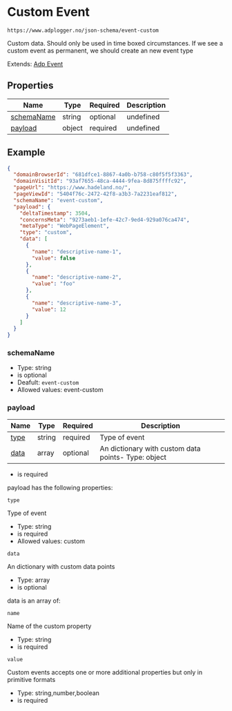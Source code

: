 
# Custom Event

```
https://www.adplogger.no/json-schema/event-custom
```

Custom data. Should only be used in time boxed circumstances. If we see a custom event as permanent, we should create an new event type

Extends: [Adp Event](./event.md)

## Properties

Name | Type | Required | Description
---- | ---- | -------- | -----------
[schemaName](#schemaName) | string | optional | undefined
[payload](#payload) | object | required | undefined

## Example

```json
{
  "domainBrowserId": "681dfce1-8867-4a0b-b758-c80f5f5f3363",
  "domainVisitId": "93af7655-48ca-4444-9fea-8d875ffffc92",
  "pageUrl": "https://www.hadeland.no/",
  "pageViewId": "5404f76c-2472-42f8-a3b3-7a2231eaf812",
  "schemaName": "event-custom",
  "payload": {
    "deltaTimestamp": 3504,
    "concernsMeta": "9273aeb1-1efe-42c7-9ed4-929a076ca474",
    "metaType": "WebPageElement",
    "type": "custom",
    "data": [
      {
        "name": "descriptive-name-1",
        "value": false
      },
      {
        "name": "descriptive-name-2",
        "value": "foo"
      },
      {
        "name": "descriptive-name-3",
        "value": 12
      }
    ]
  }
}
```





### schemaName

- Type: string
- is optional
- Deafult: `event-custom`
- Allowed values: event-custom


### payload

Name | Type | Required | Description
---- | ---- | -------- | -----------
[type](#type) | string | required | Type of event
[data](#data) | array | optional | An dictionary with custom data points- Type: object
- is required


payload has the following properties:


`type`

Type of event

- Type: string
- is required
- Allowed values: custom

`data`

An dictionary with custom data points

- Type: array
- is optional


data is an array of:


`name`

Name of the custom property

- Type: string
- is required

`value`

Custom events accepts one or more additional properties but only in primitive formats

- Type: string,number,boolean
- is required

